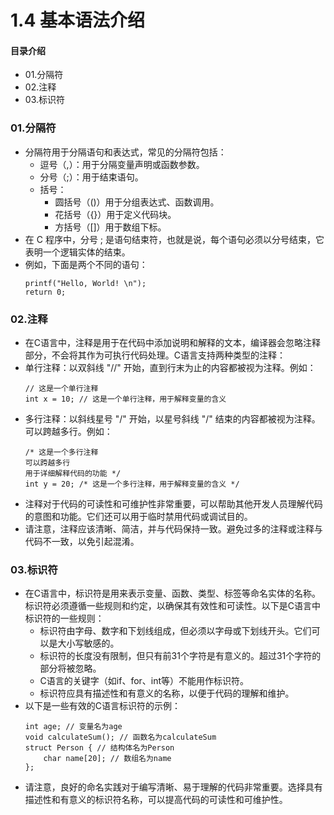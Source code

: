 # 1.4 基本语法介绍
#### 目录介绍
- 01.分隔符
- 02.注释
- 03.标识符








### 01.分隔符
- 分隔符用于分隔语句和表达式，常见的分隔符包括： 
  - 逗号（,）：用于分隔变量声明或函数参数。 
  - 分号（;）：用于结束语句。 
  - 括号： 
    - 圆括号（()）用于分组表达式、函数调用。 
    - 花括号（{}）用于定义代码块。 
    - 方括号（[]）用于数组下标。
- 在 C 程序中，分号 ; 是语句结束符，也就是说，每个语句必须以分号结束，它表明一个逻辑实体的结束。
- 例如，下面是两个不同的语句：
    ```
    printf("Hello, World! \n");
    return 0;
    ```


### 02.注释
- 在C语言中，注释是用于在代码中添加说明和解释的文本，编译器会忽略注释部分，不会将其作为可执行代码处理。C语言支持两种类型的注释： 
- 单行注释：以双斜线 "//" 开始，直到行末为止的内容都被视为注释。例如：
  ```
  // 这是一个单行注释
  int x = 10; // 这是一个单行注释，用于解释变量的含义
  ```
- 多行注释：以斜线星号 "/" 开始，以星号斜线 "/" 结束的内容都被视为注释。可以跨越多行。例如：
  ```
  /* 这是一个多行注释
  可以跨越多行
  用于详细解释代码的功能 */
  int y = 20; /* 这是一个多行注释，用于解释变量的含义 */
  ```
- 注释对于代码的可读性和可维护性非常重要，可以帮助其他开发人员理解代码的意图和功能。它们还可以用于临时禁用代码或调试目的。
- 请注意，注释应该清晰、简洁，并与代码保持一致。避免过多的注释或注释与代码不一致，以免引起混淆。


### 03.标识符
- 在C语言中，标识符是用来表示变量、函数、类型、标签等命名实体的名称。标识符必须遵循一些规则和约定，以确保其有效性和可读性。以下是C语言中标识符的一些规则： 
  - 标识符由字母、数字和下划线组成，但必须以字母或下划线开头。它们可以是大小写敏感的。 
  - 标识符的长度没有限制，但只有前31个字符是有意义的。超过31个字符的部分将被忽略。 
  - C语言的关键字（如if、for、int等）不能用作标识符。 
  - 标识符应具有描述性和有意义的名称，以便于代码的理解和维护。
- 以下是一些有效的C语言标识符的示例：
  ```
  int age; // 变量名为age
  void calculateSum(); // 函数名为calculateSum
  struct Person { // 结构体名为Person
      char name[20]; // 数组名为name
  };
  ```
- 请注意，良好的命名实践对于编写清晰、易于理解的代码非常重要。选择具有描述性和有意义的标识符名称，可以提高代码的可读性和可维护性。




